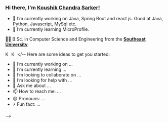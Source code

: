 ### Hi there, I'm [ Koushik Chandra Sarker!](https://www.iamkoushik.com)
- 🔭 I’m currently working on Java, Spring Boot and react js. Good at Java, Python, Javascript, MySql etc.
- 🌱 I’m currently learning MicroProfile.

👨‍🎓 B.Sc. in Computer Science and Engineering from the **[Southeast University](https://seu.edu.bd/)** 

  <a href="https://www.facebook.com/koushikstack">
    <img align="left" alt="Koushik Chandra Sarker's Facebook" width="16px" src="https://cdn.jsdelivr.net/npm/simple-icons@3.6.1/icons/facebook.svg" />
  </a>
  <a href="https://www.linkedin.com/in/koushik-chandra-sarker/">
    <img align="left" alt="Koushik Chandra Sarker's LinkedIn" width="16px" src="https://cdn.jsdelivr.net/npm/simple-icons@3.6.1/icons/linkedin.svg" />
  </a>
  
</--
Here are some ideas to get you started:

- 🔭 I’m currently working on ...
- 🌱 I’m currently learning ...
- 👯 I’m looking to collaborate on ...
- 🤔 I’m looking for help with ...
- 💬 Ask me about ...
- 📫 How to reach me: ...
- 😄 Pronouns: ...
- ⚡ Fun fact: ...

-->

